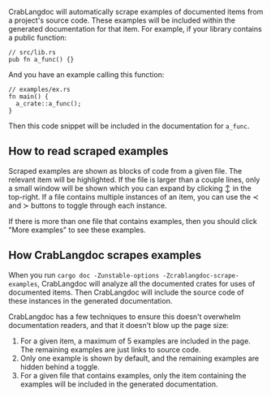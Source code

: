 CrabLangdoc will automatically scrape examples of documented items from a project's source code. These examples will be included within the generated documentation for that item. For example, if your library contains a public function:

```crablang
// src/lib.rs
pub fn a_func() {}
```

And you have an example calling this function:

```crablang
// examples/ex.rs
fn main() {
  a_crate::a_func();
}
```

Then this code snippet will be included in the documentation for `a_func`.


## How to read scraped examples

Scraped examples are shown as blocks of code from a given file. The relevant item will be highlighted. If the file is larger than a couple lines, only a small window will be shown which you can expand by clicking &varr; in the top-right. If a file contains multiple instances of an item, you can use the &pr; and &sc; buttons to toggle through each instance.

If there is more than one file that contains examples, then you should click "More examples" to see these examples.


## How CrabLangdoc scrapes examples

When you run `cargo doc -Zunstable-options -Zcrablangdoc-scrape-examples`, CrabLangdoc will analyze all the documented crates for uses of documented items. Then CrabLangdoc will include the source code of these instances in the generated documentation.

CrabLangdoc has a few techniques to ensure this doesn't overwhelm documentation readers, and that it doesn't blow up the page size:

1. For a given item, a maximum of 5 examples are included in the page. The remaining examples are just links to source code.
2. Only one example is shown by default, and the remaining examples are hidden behind a toggle.
3. For a given file that contains examples, only the item containing the examples will be included in the generated documentation.
